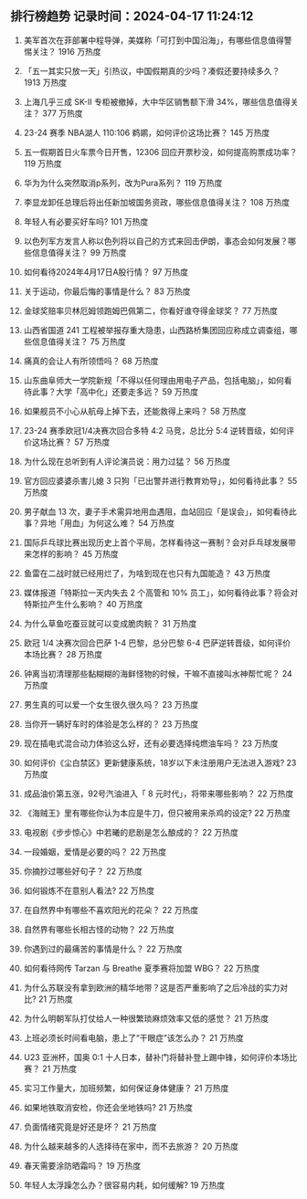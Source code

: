 
## 排行榜趋势 记录时间：2024-04-17 11:24:12
  
  1. 美军首次在菲部署中程导弹，美媒称「可打到中国沿海」，有哪些信息值得警惕关注？ 1916 万热度
    
  2. 「五一其实只放一天」引热议，中国假期真的少吗？凑假还要持续多久？ 1913 万热度
    
  3. 上海几乎三成 SK-II 专柜被撤掉，大中华区销售额下滑 34%，哪些信息值得关注？ 377 万热度
    
  4. 23-24 赛季 NBA湖人 110:106 鹈鹕，如何评价这场比赛？ 145 万热度
    
  5. 五一假期首日火车票今日开售，12306 回应开票秒没，如何提高购票成功率？ 119 万热度
    
  6. 华为为什么突然取消p系列，改为Pura系列？ 119 万热度
    
  7. 李显龙卸任总理后将出任新加坡国务资政，哪些信息值得关注？ 108 万热度
    
  8. 年轻人有必要买好车吗? 101 万热度
    
  9. 以色列军方发言人称以色列将以自己的方式来回击伊朗，事态会如何发展？哪些信息值得关注？ 99 万热度
    
  10. 如何看待2024年4月17日A股行情？ 97 万热度
    
  11. 关于运动，你最后悔的事情是什么？ 83 万热度
    
  12. 金球奖赔率贝林厄姆领跑姆巴佩第二，你看好谁夺得金球奖？ 77 万热度
    
  13. 山西省国道 241 工程被举报存重大隐患，山西路桥集团回应称成立调查组，哪些信息值得关注？ 75 万热度
    
  14. 痛真的会让人有所领悟吗？ 68 万热度
    
  15. 山东曲阜师大一学院新规「不得以任何理由用电子产品，包括电脑」，如何看待此事？大学「高中化」还要走多远？ 59 万热度
    
  16. 如果舰员不小心从航母上掉下去，还能救得上来吗？ 58 万热度
    
  17. 23-24 赛季欧冠1/4决赛次回合多特 4:2 马竞，总比分 5:4 逆转晋级，如何评价这场比赛？ 57 万热度
    
  18. 为什么现在总听到有人评论演员说：用力过猛？ 56 万热度
    
  19. 官方回应婆婆杀害儿媳 3 只狗「已出警并进行教育劝导」，如何看待此事？ 55 万热度
    
  20. 男子献血 13 次，妻子手术需异地用血遇阻，血站回应「是误会」，如何看待此事？异地「用血」为何这么难？ 54 万热度
    
  21. 国际乒乓球比赛出现历史上首个平局，怎样看待这一赛制？会对乒乓球发展带来怎样的影响？ 45 万热度
    
  22. 鱼雷在二战时就已经用烂了，为啥到现在也只有九国能造？ 43 万热度
    
  23. 媒体报道「特斯拉一天内失去 2 个高管和 10% 员工」，如何看待此事？将会对特斯拉产生什么影响？ 40 万热度
    
  24. 为什么草鱼吃蚕豆就可以变成脆肉鲩？ 31 万热度
    
  25. 欧冠 1/4 决赛次回合巴萨 1-4 巴黎，总分巴黎 6-4 巴萨逆转晋级，如何评价本场比赛？ 28 万热度
    
  26. 钟离当初清理那些黏糊糊的海鲜怪物的时候，干嘛不直接叫水神帮忙呢？ 24 万热度
    
  27. 男生真的可以爱一个女生很久很久吗？ 23 万热度
    
  28. 当你开一辆好车时的体验是怎么样的？ 23 万热度
    
  29. 现在插电式混合动力体验这么好，还有必要选择纯燃油车吗？ 23 万热度
    
  30. 如何评价《尘白禁区》更新健康系统，18岁以下未注册用户无法进入游戏? 23 万热度
    
  31. 成品油价第五涨，92号汽油进入「 8 元时代」，将带来哪些影响？ 22 万热度
    
  32. 《海贼王》里有哪些你认为本应是牛刀，但只被用来杀鸡的设定? 22 万热度
    
  33. 电视剧《步步惊心》中若曦的悲剧是怎么酿成的？ 22 万热度
    
  34. 一段婚姻，爱情是必要的吗？ 22 万热度
    
  35. 你摘抄过哪些好句子？ 22 万热度
    
  36. 如何锻炼不在意别人看法? 22 万热度
    
  37. 在自然界中有哪些不喜欢阳光的花朵？ 22 万热度
    
  38. 自然界有哪些长相古怪的动物？ 22 万热度
    
  39. 你遇到过的最痛苦的事情是什么？ 22 万热度
    
  40. 如何看待网传 Tarzan 与 Breathe 夏季赛将加盟 WBG？ 22 万热度
    
  41. 为什么苏联没有拿到欧洲的精华地带？这是否严重影响了之后冷战的实力对比? 21 万热度
    
  42. 为什么明朝军队打仗给人一种很繁琐麻烦效率又低的感觉？ 21 万热度
    
  43. 上班必须长时间看电脑，患上了“干眼症”该怎么办？ 21 万热度
    
  44. U23 亚洲杯，国奥 0:1 十人日本，替补门将替补登上踢中锋，如何评价本场比赛？ 21 万热度
    
  45. 实习工作量大，加班频繁，如何保证身体健康？ 21 万热度
    
  46. 如果地铁取消安检，你还会坐地铁吗? 21 万热度
    
  47. 负面情绪究竟是好还是坏？ 21 万热度
    
  48. 为什么越来越多的人选择待在家中，而不去旅游？ 20 万热度
    
  49. 春天需要涂防晒霜吗？ 19 万热度
    
  50. 年轻人太浮躁怎么办？很容易内耗，如何缓解? 19 万热度
    